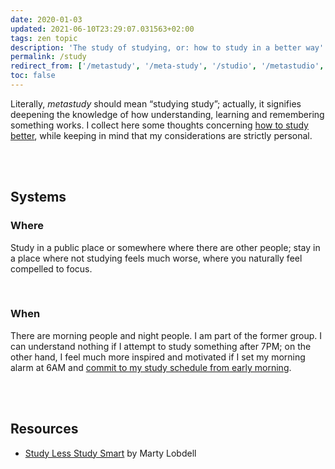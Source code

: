 ```yaml
---
date: 2020-01-03
updated: 2021-06-10T23:29:07.031563+02:00
tags: zen topic
description: 'The study of studying, or: how to study in a better way'
permalink: /study
redirect_from: ['/metastudy', '/meta-study', '/studio', '/metastudio', '/meta-studio', '/studiare']
toc: false
---
```

Literally, *metastudy* should mean “studying study”; actually, it signifies deepening the knowledge of how understanding, learning and remembering something works. I collect here some thoughts concerning <u>how to study better</u>, while keeping in mind that my considerations are strictly personal.

<br>
<br>

## Systems

### Where

Study in a public place or somewhere where there are other people; stay in a place where not studying feels much worse, where you naturally feel compelled to focus.

<br>

### When

There are morning people and night people. I am part of the former group. I can understand nothing if I attempt to study something after 7PM; on the other hand, I feel much more inspired and motivated if I set my morning alarm at 6AM and <u>commit to my study schedule from early morning</u>.

<br>
<br>

## Resources

- [Study Less Study Smart](https://youtu.be/IlU-zDU6aQ0 "“Study Less Study Smart” by Marty Lobdell on YouTube") by Marty Lobdell